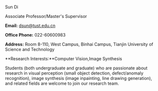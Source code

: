 Sun Di



Associate Professor/Master's Supervisor

**Email:** dsun@tust.edu.cn

**Office Phone:** 022-60600983

**Address:** Room 8-110, West Campus, Binhai Campus, Tianjin University of Science and Technology

**Research Interests:**Computer Vision,Image Synthesis



Students (both undergraduate and graduate) who are passionate about research in visual perception (small object detection, defect/anomaly recognition), image synthesis (image inpainting, line drawing generation), and related fields are welcome to join our research team.